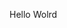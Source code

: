 Hello Wolrd




















































































































































































































































































































































































































































































































































































































































































